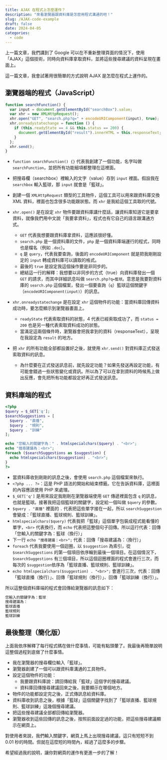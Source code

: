```yaml
---
title: AJAX 在程式上怎麼運作？
description: "來看瀏覽器跟資料庫是怎麼用程式溝通的吧！"
slug: /AJAX-code-example
draft: false
date: 2024-04-05
categories:
  - code
---
```


上一篇文章，我們講到了 Google 可以在不重新整理頁面的情況下，使用「AJAX」這個技術，同時向資料庫拿取資料，並將這些搜尋建議的資料呈現在畫面上。

這一篇文章，我會試著用很簡單的方式說明 AJAX 是怎麼在程式上運作的。

## 瀏覽器端的程式（JavaScript）

```javascript
function searchFunction() {
  var input = document.getElementById("searchBox").value;
  var xhr = new XMLHttpRequest();
  xhr.open("GET", "search.php?q=" + encodeURIComponent(input), true);
  xhr.onreadystatechange = function () {
    if (this.readyState == 4 && this.status == 200) {
      document.getElementById("result").innerHTML = this.responseText;
    }
  };
  xhr.send();
}
```

- `function searchFunction() {}` 代表我創建了一個功能，名字叫做 `searchFunction`，並把所有功能細項都整理在這裡面。
- 把搜尋欄（searchbox）裡輸入的文字（value）存到 `input` 裡面。假設我在 `searchbox` 輸入籃球，那 `input` 就會是「籃球」。
- 創建一個 `XMLHttpRequest` 類型的工具物件，這個工具可以用來跟資料庫交換 XML 資料，裡面也包含很多功能跟狀態。而 `xhr` 是我給這個工具取的代號。

- `xhr.open()` 是在設定 `xhr` 物件要跟資料庫講什麼話，讓資料庫知道它是要拿資料，就像我們用中文說「我要拿資料」，程式也有它自己的語言跟溝通方式。

  - `GET` 代表我想要跟資料庫拿資料，這應該很好懂。
  - `search.php` 是一個資料庫的文件，`php` 是一個資料庫端運行的程式，同時也是檔名（例如 `.doc`）。
  - `q` 是 `query`，代表我要查詢，後面的 `encodeURIComponent` 就是把我剛剛設定的 `input` 轉成資料庫可以讀取的格式。
  - 最後的 `true` 是設定我這個操作要是非同步的。
  - 總結這一行的解釋：我想要以非同步的方式（true）向資料庫發出一個 `GET` 的請求，而其中詳細訊息叫做 `search.php?q=籃球`。意思是我要對資料庫的 `search.php` 這個檔案，發出一個要查詢（`q`）籃球這個關鍵字（`encodeURIComponent(input)`）的訊息。

- `xhr.onreadystatechange` 是在設定 `xhr` 這個物件的功能：當資料庫回傳資料成功時，要怎麼顯示到瀏覽器畫面上。

  - `readyState` 代表索取資料的狀態，4 代表已經索取成功了，而 `status = 200` 也是另一種代表索取資料成功的狀態。
  - 當滿足這兩個條件時，瀏覽器會把我拿到的資料（responseText），呈現在我設定為 `result` 的地方。

- 把 `xhr` 的所有功能全部都設置好之後，就使用 `xhr.send()` 對資料庫正式發送索取資料的訊息。
  - 為什麼要在正式發送訊息前，就先設定功能？如果先發送再設定功能，有可能會錯過一些狀態變化或資訊。所以為了可以在拿到資料的時候馬上做出反應，會先把所有功能都設定好再正式發送訊息。

## 資料庫端的程式

```PHP
<?php
$query = $_GET['q'];
$searchSuggestions = [
  $query . "直播",
  $query . "規則",
  $query . "訓練"
];

echo "您輸入的關鍵字為：" . htmlspecialchars($query) . "<br>";
echo "搜尋建議為：<br>";
foreach ($searchSuggestions as $suggestion) {
  echo htmlspecialchars($suggestion) . "<br>";
}
?>
```

- 當資料庫收到剛剛的訊息之後，會使用 `search.php` 這個檔案來執行。
- `<?php ... ?>`：這是 PHP 語法的開始和結束標籤。它在告訴資料庫，這裡面的內容應該使用 PHP 來處理。
- `$_GET['q']` 是用來設定我剛剛在瀏覽器端使用 `GET` 傳遞裡面包含 `q` 的訊息，也就是籃球。接著我把這個籃球的關鍵字，設定給一個叫做 `$query` 的參數。
- `$query . "直播"` 裡面的 `.` 代表把這些單字接在一起，所以 `searchSuggestion` 會變成：「籃球直播、籃球規則、籃球訓練」。
- `htmlspecialchars($query)` 代表我把「籃球」這個單字包裝成程式能看懂的單字，`<br>` 代表換行，而 `echo` 代表把這整個句子回傳。所以這行代表：回傳「您輸入的關鍵字為：籃球（換行）」
- 下一行 `echo "搜尋建議：<br>";` 代表：回傳「搜尋建議為：（換行）」
- `foreach` 代表我要使用一個迴圈，以 `$suggestion` 為索引，從 `$searchSuggestions` 的第一個項目依序輪到最後一個項目。在這個情況下，`$searchSuggestions` 有三個項目，所以這個迴圈裡面的程式會進行三次，而每次的 `$suggestion`依序為「籃球直播、籃球規則、籃球訓練」。
- `echo htmlspecialchars($suggestion) . "<br>";` 會進行三次，代表：回傳「籃球直播（換行）」、回傳「籃球規則（換行）」、回傳「籃球訓練（換行）」。

所以這整個資料庫端的程式會回傳給瀏覽器的訊息如下：

```markdown
您輸入的關鍵字為：籃球
搜尋建議為：
籃球直播
籃球規則
籃球訓練
```

## 最後整理（簡化版）

上面我依序解釋了每行程式碼在做什麼事情，可能有點頭暈了。我最後再簡單說明這整個過程到底做了什麼事情。

- 我在瀏覽器的搜尋欄位輸入「籃球」。
- 瀏覽器創建了一個可以跟資料庫溝通的工具物件。
- 設定這個物件的功能：
  - 我要跟資料庫說：請回傳給我「籃球」這個字的搜尋建議。
  - 資料庫回傳搜尋建議回來之後，我要顯示在哪個地方。
- 物件的功能都設定完之後，正式傳訊息給資料庫。
- 資料庫收到訊息之後，根據「籃球」這個關鍵字找到了「籃球直播、籃球規則、籃球訓練」這幾個搜尋建議。
- 把這些搜尋建議全部都回傳給瀏覽器。
- 瀏覽器收到這些回傳的訊息之後，按照前面設定過的功能，把這些搜尋建議顯示在網頁上。

對使用者來說，我們輸入關鍵字，網頁上馬上出現搜尋建議，這只有短短不到 0.01 秒的時間。但就在這麼短的時間內，經過了這麼多的步驟。

希望經過我的說明，讓你對網頁的運作有更進一步的了解！
